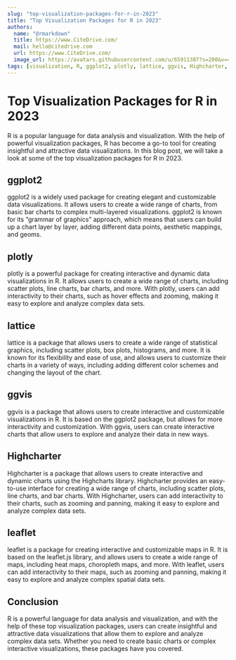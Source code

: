 ```yaml
---
slug: "top-visualization-packages-for-r-in-2023"
title: "Top Visualization Packages for R in 2023"
authors:
  name: "@rmarkdown"
  title: https://www.CiteDrive.com/
  mail: hello@citedrive.com
  url: https://www.CiteDrive.com/
  image_url: https://avatars.githubusercontent.com/u/65911387?s=200&v=4
tags: [visualization, R, ggplot2, plotly, lattice, ggvis, Highcharter, leaflet]
---
```


# Top Visualization Packages for R in 2023
R is a popular language for data analysis and visualization. With the help of powerful visualization packages, R has become a go-to tool for creating insightful and attractive data visualizations. In this blog post, we will take a look at some of the top visualization packages for R in 2023.

## ggplot2
ggplot2 is a widely used package for creating elegant and customizable data visualizations. It allows users to create a wide range of charts, from basic bar charts to complex multi-layered visualizations. ggplot2 is known for its “grammar of graphics” approach, which means that users can build up a chart layer by layer, adding different data points, aesthetic mappings, and geoms.

##  plotly
plotly is a powerful package for creating interactive and dynamic data visualizations in R. It allows users to create a wide range of charts, including scatter plots, line charts, bar charts, and more. With plotly, users can add interactivity to their charts, such as hover effects and zooming, making it easy to explore and analyze complex data sets.

##  lattice
lattice is a package that allows users to create a wide range of statistical graphics, including scatter plots, box plots, histograms, and more. It is known for its flexibility and ease of use, and allows users to customize their charts in a variety of ways, including adding different color schemes and changing the layout of the chart.

##  ggvis
ggvis is a package that allows users to create interactive and customizable visualizations in R. It is based on the ggplot2 package, but allows for more interactivity and customization. With ggvis, users can create interactive charts that allow users to explore and analyze their data in new ways.

##  Highcharter
Highcharter is a package that allows users to create interactive and dynamic charts using the Highcharts library. Highcharter provides an easy-to-use interface for creating a wide range of charts, including scatter plots, line charts, and bar charts. With Highcharter, users can add interactivity to their charts, such as zooming and panning, making it easy to explore and analyze complex data sets.

##  leaflet
leaflet is a package for creating interactive and customizable maps in R. It is based on the leaflet.js library, and allows users to create a wide range of maps, including heat maps, choropleth maps, and more. With leaflet, users can add interactivity to their maps, such as zooming and panning, making it easy to explore and analyze complex spatial data sets.

## Conclusion
R is a powerful language for data analysis and visualization, and with the help of these top visualization packages, users can create insightful and attractive data visualizations that allow them to explore and analyze complex data sets. Whether you need to create basic charts or complex interactive visualizations, these packages have you covered.